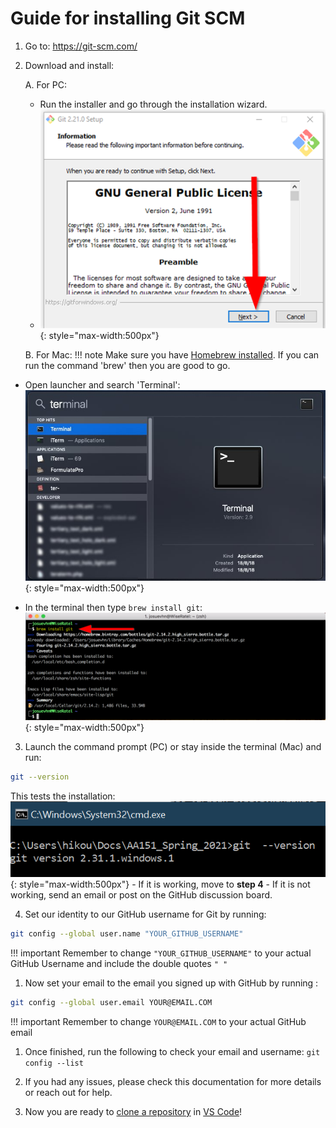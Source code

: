 # Guide for installing Git SCM

1.  Go to: <https://git-scm.com/>

2.  Download and install:

    A.  For PC:
    -  Run the installer and go through the installation wizard. 
    -  ![](./media/gitInstall.png){: style="max-width:500px"}

    B.  For Mac:
!!! note
    Make sure you have [Homebrew installed](https://brew.sh/). If you can run the command 'brew' then you are good to go.



 - Open launcher and search 'Terminal':
 ![](./media/gitcsm_mac_terminal.jpg){: style="max-width:500px"}

 - In the terminal then type `brew install git`:
 ![](./media/terminalup.png){: style="max-width:500px"}
 


3.  Launch the command prompt (PC) or stay inside the terminal (Mac) and run:
```bash
git --version
```
This tests the installation: 
    ![](./media/image5.png){: style="max-width:500px"}
     - If it is working, move to **step 4**
     - If it is not working, send an email or post on the GitHub discussion board.

4.  Set our identity to our GitHub username for Git by running:  
```bash
git config --global user.name "YOUR_GITHUB_USERNAME"
```
!!! important
    Remember to change `"YOUR_GITHUB_USERNAME"` to your actual GitHub Username and include the double quotes `" "`

1.  Now set your email to the email you signed up with GitHub by running :

```bash
git config --global user.email YOUR@EMAIL.COM
```

!!! important
    Remember to change `YOUR@EMAIL.COM` to your actual GitHub email

<!-- -->

1.  Once finished, run the following to check your email and username:
`git config --list`

7.  If you had any issues, please check this documentation for more
    details or reach out for help.

8.  Now you are ready to [clone a repository](git_cloning.md) in [VS Code](https://code.visualstudio.com/)!

